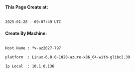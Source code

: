 
   
#### This Page Create at:

```bash

2025-01-28 - 09:07:49 UTC

```

#### Create By Machine:

```bash

Host Name : fv-az2027-797

platform  : Linux-6.8.0-1020-azure-x86_64-with-glibc2.39

Ip Local  : 10.1.0.136

```

